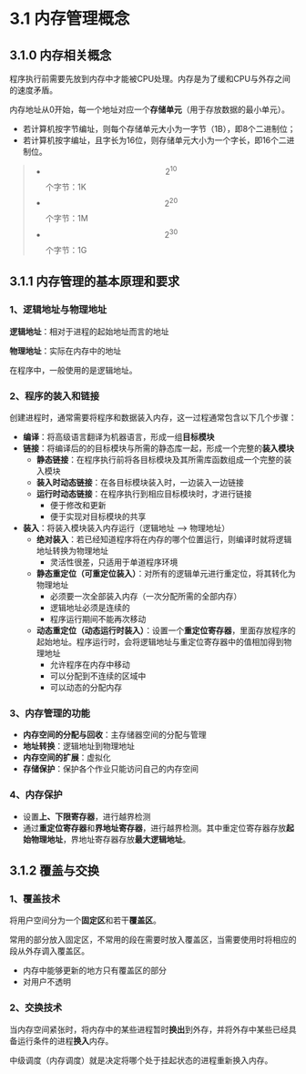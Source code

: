 # 3.1 内存管理概念

## 3.1.0 内存相关概念

程序执行前需要先放到内存中才能被CPU处理。内存是为了缓和CPU与外存之间的速度矛盾。

内存地址从0开始，每一个地址对应一个**存储单元**（用于存放数据的最小单元）。

* 若计算机按字节编址，则每个存储单元大小为一字节（1B），即8个二进制位；
* 若计算机按字编址，且字长为16位，则存储单元大小为一个字长，即16个二进制位。

> * $$2^{10}$$个字节：1K
> * $$2^{20}$$个字节：1M
> * $$2^{30}$$个字节：1G

## 3.1.1 内存管理的基本原理和要求

### 1、逻辑地址与物理地址

**逻辑地址**：相对于进程的起始地址而言的地址

**物理地址**：实际在内存中的地址

在程序中，一般使用的是逻辑地址。

### 2、程序的装入和链接

创建进程时，通常需要将程序和数据装入内存，这一过程通常包含以下几个步骤：

* **编译**：将高级语言翻译为机器语言，形成一组**目标模块**
* **链接**：将编译后的的目标模块与所需的静态库一起，形成一个完整的**装入模块**
  * **静态链接**：在程序执行前将各目标模块及其所需库函数组成一个完整的装入模块
  * **装入时动态链接**：在各目标模块装入时，一边装入一边链接
  * **运行时动态链接**：在程序执行到相应目标模块时，才进行链接
    * 便于修改和更新
    * 便于实现对目标模块的共享
* **装入**：将装入模块装入内存运行（逻辑地址 ——&gt; 物理地址）
  * **绝对装入**：若已经知道程序将在内存的哪个位置运行，则编译时就将逻辑地址转换为物理地址
    * 灵活性很差，只适用于单道程序环境
  * **静态重定位（可重定位装入）**：对所有的逻辑单元进行重定位，将其转化为物理地址
    * 必须要一次全部装入内存（一次分配所需的全部内存）
    * 逻辑地址必须是连续的
    * 程序运行期间不能再次移动
  * **动态重定位（动态运行时装入）**：设置一个**重定位寄存器**，里面存放程序的起始地址。程序运行时，会将逻辑地址与重定位寄存器中的值相加得到物理地址
    * 允许程序在内存中移动
    * 可以分配到不连续的区域中
    * 可以动态的分配内存

### 3、内存管理的功能

* **内存空间的分配与回收**：主存储器空间的分配与管理
* **地址转换**：逻辑地址到物理地址
* **内存空间的扩展**：虚拟化
* **存储保护**：保护各个作业只能访问自己的内存空间

### 4、内存保护

* 设置**上、下限寄存器**，进行越界检测
* 通过**重定位寄存器**和**界地址寄存器**，进行越界检测。其中重定位寄存器存放**起始物理地址**，界地址寄存器存放**最大逻辑地址**。

## 3.1.2 覆盖与交换

### 1、覆盖技术

将用户空间分为一个**固定区**和若干**覆盖区**。

常用的部分放入固定区，不常用的段在需要时放入覆盖区，当需要使用时将相应的段从外存调入覆盖区。

* 内存中能够更新的地方只有覆盖区的部分
* 对用户不透明

### 2、交换技术

当内存空间紧张时，将内存中的某些进程暂时**换出**到外存，并将外存中某些已经具备运行条件的进程**换入**内存。

中级调度（内存调度）就是决定将哪个处于挂起状态的进程重新换入内存。

